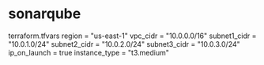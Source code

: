 # sonarqube
terraform.tfvars 
region        = "us-east-1"
vpc_cidr      = "10.0.0.0/16"
subnet1_cidr  = "10.0.1.0/24"
subnet2_cidr  = "10.0.2.0/24"
subnet3_cidr  = "10.0.3.0/24"
ip_on_launch  = true
instance_type = "t3.medium"